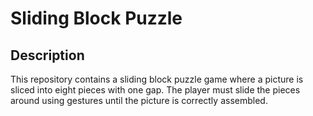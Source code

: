 # Sliding Block Puzzle

## Description
This repository contains a sliding block puzzle game where a picture is sliced into eight pieces with one gap. The player must slide the pieces around using gestures until the picture is correctly assembled. 
